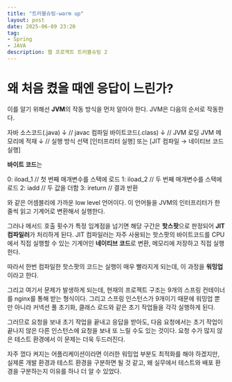 ```yaml
---
title: "트러블슈팅-warm up"
layout: post
date: 2025-06-09 23:20
tag:
- Spring
- JAVA
description: 웹 프로젝트 트러블슈팅 2
---  
```


# 왜 처음 켰을 때엔 응답이 느린가?

이를 알기 위해선 **JVM**의 작동 방식을 먼저 알아야 한다. JVM은 다음의 순서로 작동한다.

자바 소스코드(.java)
    ↓ // javac 컴파일
바이트코드(.class)
    ↓ // JVM 로딩
JVM 메모리에 적재
    ↓ // 실행 방식 선택
[인터프리터 실행] 또는 [JIT 컴파일 → 네이티브 코드 실행]

**바이트 코드**는 

0: iload_1      // 첫 번째 매개변수를 스택에 로드
1: iload_2      // 두 번째 매개변수를 스택에 로드
2: iadd         // 두 값을 더함
3: ireturn      // 결과 반환

와 같은 어셈블리에 가까운 low level 언어이다. 이 언어들을 JVM의 인터프리터가 한 줄씩 읽고 기계어로 변환해서 실행한다.

그러나 메서드 호출 횟수가 특정 임계점을 넘기면 해당 구간은 **핫스팟**으로 판정되어 **JIT 컴파일러**가 처리하게 된다. JIT 컴파일러는 자주 사용되는 핫스팟의 바이트코드를 CPU에서 직접 실행할 수 있는 기계어인 **네이티브 코드**로 변환, 메모리에 저장하고 직접 실행한다.

따라서 한번 컴파일한 핫스팟의 코드는 실행이 매우 빨라지게 되는데, 이 과정을 **워밍업**이라고 한다. 

그리고 여기서 문제가 발생하게 되는데, 현재의 프로젝트 구조는 9개의 스프링 컨테이너를 nginx를 통해 받는 형식이다. 그리고 스프링 인스턴스가 9개이기 때문에 워밍업 뿐만 아니라 커넥션 풀 초기화, 클래스 로드와 같은 초기 작업들을 각각 실행하게 된다.

그러므로 요청을 보내 초기 작업을 끝내고 응답을 받아도, 다음 요청에서는 초기 작업이 끝나지 않은 다른 인스턴스에 요청을 보내 또 느릴 수도 있는 것이다. 요청 수가 많지 않은 테스트 환경에서 이 문제는 더욱 두드러진다.

자주 껐다 켜지는 어플리케이션이라면 이러한 워밍업 부분도 최적화를 해야 하겠지만, 실제론 개발 환경과 테스트 환경을 구분하면 될 것 같고, 왜 실무에서 테스트와 배포 환경을 구분하는지 이유를 하나 더 알 수 있었다.